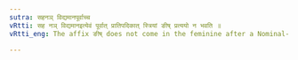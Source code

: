 ```yaml
---
sutra: सहनञ् विद्यमानपूर्वाच्च
vRtti: सह नञ् विद्यमानइत्येवं पूर्वात् प्रातिपदिकात् स्त्रियां ङीष् प्रत्ययो न भवति ॥
vRtti_eng: The affix ङीष् does not come in the feminine after a Nominal-stem denoting a part of the body, when the word is subordinate in a compound, preceded by the word सह 'with', नञ् 'not', or विद्यमान 'having'.

---
```

